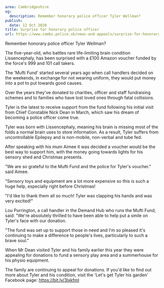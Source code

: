 ```yaml
area: Cambridgeshire
og:
  description: Remember honorary police officer Tyler Wellman?
publish:
  date: 12 Oct 2020
title: Surprise for honorary police officer
url: https://www.cambs.police.uk/news-and-appeals/surprise-for-honorary-police-officer
```

Remember honorary police officer Tyler Wellman?

The five-year-old, who battles rare life-limiting brain condition Lissencephaly, has been surprised with a £100 Amazon voucher funded by the force's 999 and 101 call takers.

The 'Mufti Fund' started several years ago when call handlers decided on the weekends, in exchange for not wearing uniform, they would put money into a pot to put towards good causes.

Over the years they've donated to charities, officer and staff fundraising schemes and to families who have lost loved ones through fatal collisions.

Tyler is the latest to receive support from the fund following his initial visit from Chief Constable Nick Dean in March, which saw his dream of becoming a police officer come true.

Tyler was born with Lissencephaly, meaning his brain is missing most of the folds a normal brain uses to store information. As a result, Tyler suffers from uncontrollable Epilepsy and is non-mobile, non-verbal and tube fed.

After speaking with his mum Aimee it was decided a voucher would be the best way to support him, with the money going towards lights for his sensory shed and Christmas presents.

"We are so grateful to the Mufti Fund and the police for Tyler's voucher." said Aimee.

"Sensory toys and equipment are a lot more expensive so this is such a huge help, especially right before Christmas!

"I'd like to thank them all so much! Tyler was clapping his hands and was very excited!"

Lou Purrington, a call handler in the Demand Hub who runs the Mufti Fund, said: "We're absolutely thrilled to have been able to help put a smile on Tyler's face with our donation.

"The fund was set up to support those in need and I'm so pleased it's continuing to make a difference to people's lives, particularly to such a brave soul."

When Mr Dean visited Tyler and his family earlier this year they were appealing for donations to fund a sensory play area and a summerhouse for his physio equipment.

The family are continuing to appeal for donations. If you'd like to find out more about Tyler and his condition, visit the 'Let's get Tyler his garden' Facebook page: https://bit.ly/3lxkfmI
